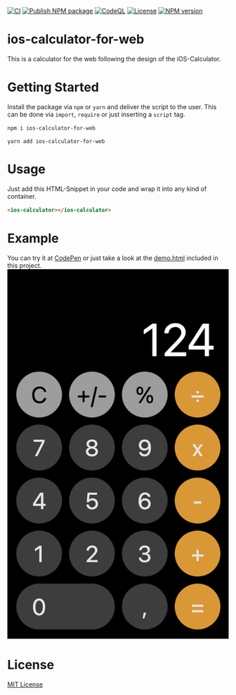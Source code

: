 [![CI](https://github.com/manuelhenke/ios-calculator-for-web/actions/workflows/ci.yml/badge.svg)](https://github.com/manuelhenke/ios-calculator-for-web/actions/workflows/ci.yml)
[![Publish NPM package](https://github.com/manuelhenke/ios-calculator-for-web/actions/workflows/publish.yml/badge.svg)](https://github.com/manuelhenke/ios-calculator-for-web/actions/workflows/publish.yml)
[![CodeQL](https://github.com/manuelhenke/ios-calculator-for-web/actions/workflows/codeql-analysis.yml/badge.svg)](https://github.com/manuelhenke/ios-calculator-for-web/actions/workflows/codeql-analysis.yml)
[![License](https://img.shields.io/github/license/manuelhenke/ios-calculator-for-web)](./LICENSE)
[![NPM version](https://img.shields.io/npm/v/ios-calculator-for-web.svg?style=flat)](https://www.npmjs.com/package/ios-calculator-for-web)

# ios-calculator-for-web

This is a calculator for the web following the design of the iOS-Calculator.

# Getting Started

Install the package via `npm` or `yarn` and deliver the script to the user.
This can be done via `import`, `require` or just inserting a `script` tag.

```shell
npm i ios-calculator-for-web
```

```shell
yarn add ios-calculator-for-web
```

# Usage

Just add this HTML-Snippet in your code and wrap it into any kind of container.

```html
<ios-calculator></ios-calculator>
```

# Example

You can try it at [CodePen](https://codepen.io/manuelhenke/pen/WNXKpbr) or just take a look at the [demo.html](demo.html) included in this project.
![Example Image](ios-calc-example.png)

# License

[MIT License](./LICENSE)
